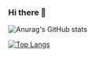 ### Hi there 👋

![Anurag's GitHub stats](https://github-readme-stats.vercel.app/api?username=matiast02&count_private=true&theme=cobalt&border_color=21262d&hide=issues,contribs&show_icons=true)

[![Top Langs](https://github-readme-stats.vercel.app/api/top-langs/?username=matiast02&&langs_count=8&hide=C,C%2B%2B,Roff&&layout=compact)](https://github.com/matiast02/github-readme-stats)
<!--
**matiast02/matiast02** is a ✨ _special_ ✨ repository because its `README.md` (this file) appears on your GitHub profile.

Here are some ideas to get you started:

- 🔭 I’m currently working on ...
- 🌱 I’m currently learning ...
- 👯 I’m looking to collaborate on ...
- 🤔 I’m looking for help with ...
- 💬 Ask me about ...
- 📫 How to reach me: ...
- 😄 Pronouns: ...
- ⚡ Fun fact: ...
-->
